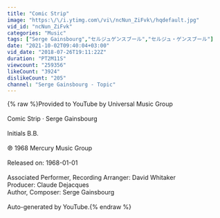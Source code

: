 ```yaml
---
title: "Comic Strip"
image: "https:\/\/i.ytimg.com\/vi\/ncNun_ZiFvk\/hqdefault.jpg"
vid_id: "ncNun_ZiFvk"
categories: "Music"
tags: ["Serge Gainsbourg","セルジュゲンスブール","セルジュ・ゲンスブール"]
date: "2021-10-02T09:40:04+03:00"
vid_date: "2018-07-26T19:11:22Z"
duration: "PT2M11S"
viewcount: "259356"
likeCount: "3924"
dislikeCount: "205"
channel: "Serge Gainsbourg - Topic"
---
```

{% raw %}Provided to YouTube by Universal Music Group<br /><br />Comic Strip · Serge Gainsbourg<br /><br />Initials B.B.<br /><br />℗ 1968 Mercury Music Group<br /><br />Released on: 1968-01-01<br /><br />Associated  Performer, Recording  Arranger: David Whitaker<br />Producer: Claude Dejacques<br />Author, Composer: Serge Gainsbourg<br /><br />Auto-generated by YouTube.{% endraw %}
